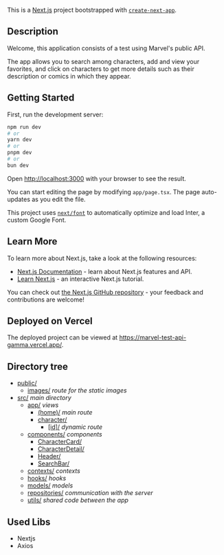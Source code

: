 This is a [Next.js](https://nextjs.org/) project bootstrapped with [`create-next-app`](https://github.com/vercel/next.js/tree/canary/packages/create-next-app).

## Description

Welcome, this application consists of a test using Marvel's public API.

The app allows you to search among characters, add and view your favorites, and click on characters to get more details such as their description or comics in which they appear.

## Getting Started

First, run the development server:

```bash
npm run dev
# or
yarn dev
# or
pnpm dev
# or
bun dev
```

Open [http://localhost:3000](http://localhost:3000) with your browser to see the result.

You can start editing the page by modifying `app/page.tsx`. The page auto-updates as you edit the file.

This project uses [`next/font`](https://nextjs.org/docs/basic-features/font-optimization) to automatically optimize and load Inter, a custom Google Font.

## Learn More

To learn more about Next.js, take a look at the following resources:

- [Next.js Documentation](https://nextjs.org/docs) - learn about Next.js features and API.
- [Learn Next.js](https://nextjs.org/learn) - an interactive Next.js tutorial.

You can check out [the Next.js GitHub repository](https://github.com/vercel/next.js/) - your feedback and contributions are welcome!

## Deployed on Vercel

The deployed project can be viewed at https://marvel-test-api-gamma.vercel.app/.

## Directory tree

- [public/](./marvel/public)
  - [images/](./marvel/public/images) _route for the static images_
- [src/](./marvel/src) _main directory_
  - [app/](./marvel/src/app) _views_
    - [(home)/](<./marvel/src/app/(home)>) _main route_
    - [character/](./marvel/src/app/character)
      - [[id]/](./marvel/src/app/character/[id]) _dynamic route_
  - [components/](./marvel/src/components) _components_
    - [CharacterCard/](./marvel/src/components/CharacterCard)
    - [CharacterDetail/](./marvel/src/components/CharacterDetail)
    - [Header/](./marvel/src/components/Header)
    - [SearchBar/](./marvel/src/components/SearchBar)
  - [contexts/](./marvel/src/contexts) _contexts_
  - [hooks/](./marvel/src/hooks) _hooks_
  - [models/](./marvel/src/models) _models_
  - [repositories/](./marvel/src/repositories) _communication with the server_
  - [utils/](./marvel/src/utils) _shared code between the app_

## Used Libs

- Nextjs
- Axios
